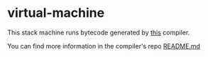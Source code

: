 # virtual-machine
This stack machine runs bytecode generated by [this](https://github.com/bamless/interpreter/tree/bytecode) compiler.

You can find more information in the compiler's repo [README.md](https://github.com/bamless/interpreter/tree/bytecode/README.md)

